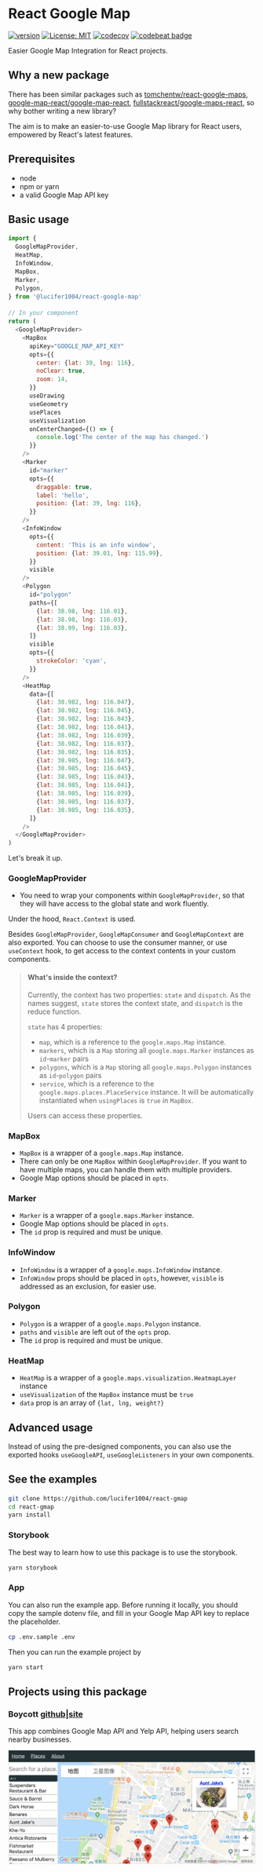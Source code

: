 # React Google Map

[![version](https://img.shields.io/badge/%40lucifer1004%2Freact--google--map-2.4.1-blue.svg)](https://www.npmjs.com/package/@lucifer1004/react-google-map)
[![License: MIT](https://img.shields.io/badge/License-MIT-yellow.svg)](https://opensource.org/licenses/MIT)
[![codecov](https://codecov.io/gh/lucifer1004/react-google-map/branch/master/graph/badge.svg)](https://codecov.io/gh/lucifer1004/react-google-map)
[![codebeat badge](https://codebeat.co/badges/e7a5b064-277b-496d-9528-6fb835eb6ad4)](https://codebeat.co/projects/github-com-lucifer1004-react-google-map-master)

Easier Google Map Integration for React projects.

## Why a new package

There has been similar packages such as
[tomchentw/react-google-maps](https://github.com/tomchentw/react-google-maps),
[google-map-react/google-map-react](https://github.com/google-map-react/google-map-react),
[fullstackreact/google-maps-react](https://github.com/fullstackreact/google-maps-react),
so why bother writing a new library?

The aim is to make an easier-to-use Google Map library for React users,
empowered by React's latest features.

## Prerequisites

- node
- npm or yarn
- a valid Google Map API key

## Basic usage

```javascript
import {
  GoogleMapProvider,
  HeatMap,
  InfoWindow,
  MapBox,
  Marker,
  Polygon,
} from '@lucifer1004/react-google-map'

// In your component
return (
  <GoogleMapProvider>
    <MapBox
      apiKey="GOOGLE_MAP_API_KEY"
      opts={{
        center: {lat: 39, lng: 116},
        noClear: true,
        zoom: 14,
      }}
      useDrawing
      useGeometry
      usePlaces
      useVisualization
      onCenterChanged={() => {
        console.log('The center of the map has changed.')
      }}
    />
    <Marker
      id="marker"
      opts={{
        draggable: true,
        label: 'hello',
        position: {lat: 39, lng: 116},
      }}
    />
    <InfoWindow
      opts={{
        content: 'This is an info window',
        position: {lat: 39.01, lng: 115.99},
      }}
      visible
    />
    <Polygon
      id="polygon"
      paths={[
        {lat: 38.98, lng: 116.01},
        {lat: 38.98, lng: 116.03},
        {lat: 38.99, lng: 116.03},
      ]}
      visible
      opts={{
        strokeColor: 'cyan',
      }}
    />
    <HeatMap
      data={[
        {lat: 38.982, lng: 116.047},
        {lat: 38.982, lng: 116.045},
        {lat: 38.982, lng: 116.043},
        {lat: 38.982, lng: 116.041},
        {lat: 38.982, lng: 116.039},
        {lat: 38.982, lng: 116.037},
        {lat: 38.982, lng: 116.035},
        {lat: 38.985, lng: 116.047},
        {lat: 38.985, lng: 116.045},
        {lat: 38.985, lng: 116.043},
        {lat: 38.985, lng: 116.041},
        {lat: 38.985, lng: 116.039},
        {lat: 38.985, lng: 116.037},
        {lat: 38.985, lng: 116.035},
      ]}
    />
  </GoogleMapProvider>
)
```

Let's break it up.

### GoogleMapProvider

- You need to wrap your components within `GoogleMapProvider`, so that they will
  have access to the global state and work fluently.

Under the hood, `React.Context` is used.

Besides `GoogleMapProvider`, `GoogleMapConsumer` and `GoogleMapContext` are also
exported. You can choose to use the consumer manner, or use `useContext` hook,
to get access to the context contents in your custom components.

> #### What's inside the context?
>
> Currently, the context has two properties: `state` and `dispatch`. As the
> names suggest, `state` stores the context state, and `dispatch` is the reduce
> function.
>
> `state` has 4 properties:
>
> - `map`, which is a reference to the `google.maps.Map` instance.
> - `markers`, which is a `Map` storing all `google.maps.Marker` instances as
>   `id`-`marker` pairs
> - `polygons`, which is a `Map` storing all `google.maps.Polygon` instances as
>   `id`-`polygon` pairs
> - `service`, which is a reference to the `google.maps.places.PlaceService`
>   instance. It will be automatically instantiated when `usingPlaces` is `true`
>   in `MapBox`.
>
> Users can access these properties.

### MapBox

- `MapBox` is a wrapper of a `google.maps.Map` instance.
- There can only be one `MapBox` within `GoogleMapProvider`. If you want to have
  multiple maps, you can handle them with multiple providers.
- Google Map options should be placed in `opts`.

### Marker

- `Marker` is a wrapper of a `google.maps.Marker` instance.
- Google Map options should be placed in `opts`.
- The `id` prop is required and must be unique.

### InfoWindow

- `InfoWindow` is a wrapper of a `google.maps.InfoWindow` instance.
- `InfoWindow` props should be placed in `opts`, however, `visible` is addressed
  as an exclusion, for easier use.

### Polygon

- `Polygon` is a wrapper of a `google.maps.Polygon` instance.
- `paths` and `visible` are left out of the `opts` prop.
- The `id` prop is required and must be unique.

### HeatMap

- `HeatMap` is a wrapper of a `google.maps.visualization.HeatmapLayer` instance
- `useVisualization` of the `MapBox` instance must be `true`
- `data` prop is an array of `{lat, lng, weight?}`

## Advanced usage

Instead of using the pre-designed components, you can also use the exported
hooks `useGoogleAPI`, `useGoogleListeners` in your own components.

## See the examples

```sh
git clone https://github.com/lucifer1004/react-gmap
cd react-gmap
yarn install
```

### Storybook

The best way to learn how to use this package is to use the storybook.

```sh
yarn storybook
```

### App

You can also run the example app. Before running it locally, you should copy the
sample dotenv file, and fill in your Google Map API key to replace the
placeholder.

```sh
cp .env.sample .env
```

Then you can run the example project by

```sh
yarn start
```

## Projects using this package

### Boycott [github](https://github.com/lucifer1004/boycott)|[site](https://boycott.gabriel-wu.com)

This app combines Google Map API and Yelp API, helping users search nearby
businesses.

![Screenshot](./images/boycott.png)
